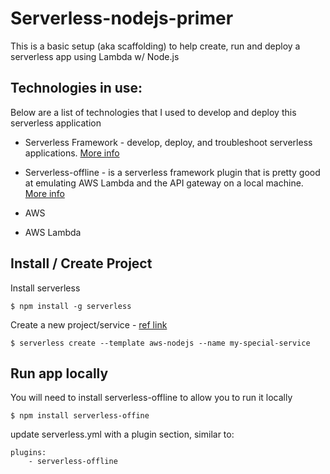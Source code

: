 # Serverless-nodejs-primer
This is a basic setup (aka scaffolding) to help create, run and deploy a serverless app using Lambda w/ Node.js

## Technologies in use:
Below are a list of technologies that I used to develop and deploy this serverless application

* Serverless Framework - develop, deploy, and troubleshoot serverless applications. [More info](https://www.serverless.com/framework/docs/)

* Serverless-offline - is a serverless framework plugin that is pretty good at emulating AWS Lambda and the API gateway on a local machine. [More info](https://www.npmjs.com/package/serverless-offline)

* AWS

* AWS Lambda


## Install / Create Project

Install serverless 
```
$ npm install -g serverless
```

Create a new project/service - [ref link](https://www.serverless.com/framework/docs/providers/aws/cli-reference/create/)
```
$ serverless create --template aws-nodejs --name my-special-service
```

## Run app locally

You will need to install serverless-offline to allow you to run it locally

```
$ npm install serverless-offine
```

update serverless.yml with a plugin section, similar to:
```
plugins:
    - serverless-offline
```